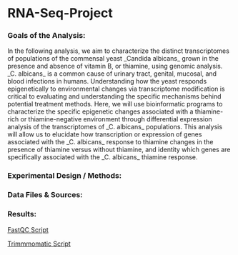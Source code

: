# RNA-Seq-Project
<h3>Goals of the Analysis:</h3>
<p>In the following analysis, we aim to characterize the distinct transcriptomes of populations of the commensal yeast _Candida albicans_ grown in the presence and absence of vitamin B, or thiamine, using genomic analysis. _C. albicans_ is a common cause of urinary tract, genital, mucosal, and blood infections in humans. Understanding how the yeast responds epigenetically to environmental changes via transcriptome modification is critical to evaluating and understanding the specific mechanisms behind potential treatment methods. Here, we will use bioinformatic programs to characterize the specific epigenetic changes associated with a thiamine-rich or thiamine-negative environment through differential expression analysis of the transcriptomes of _C. albicans_ populations. This analysis will allow us to elucidate how transcription or expression of genes associated with the _C. albicans_ response to thiamine changes in the presence of thiamine versus without thiamine, and identity which genes are specifically associated with the _C. albicans_ thiamine response.</p>
<h3>Experimental Design / Methods:</h3>
<h3>Data Files & Sources:</h3>
<h3>Results:</h3>


<a href=/fastqc.SBATCH> FastQC Script</a>

<a href=/trimmomatic.SBATCH> Trimmmomatic Script<a/>
